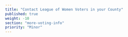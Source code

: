 ```yaml
---
title: "Contact League of Women Voters in your County"
published: true
weight: -10
section: "more-voting-info"
priority: "Minor"
---
```

